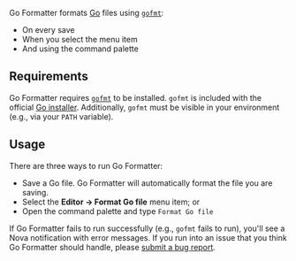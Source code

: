 Go Formatter formats [Go](https://go.dev) files using [`gofmt`](https://pkg.go.dev/cmd/gofmt):

- On every save
- When you select the menu item
- And using the command palette

## Requirements

Go Formatter requires [`gofmt`](https://pkg.go.dev/cmd/gofmt) to be installed. `gofmt` is included with the official [Go installer](https://go.dev/dl). Additionally, `gofmt` must be visible in your environment (e.g., via your `PATH` variable).

## Usage

There are three ways to run Go Formatter:

- Save a Go file. Go Formatter will automatically format the file you are saving.
- Select the **Editor → Format Go file** menu item; or
- Open the command palette and type `Format Go file`

If Go Formatter fails to run successfully (e.g., `gofmt` fails to run), you'll see a Nova notification with error messages. If you run into an issue that you think Go Formatter should handle, please [submit a bug report](https://github.com/jbrudvik/nova-go-formatter/issues).
